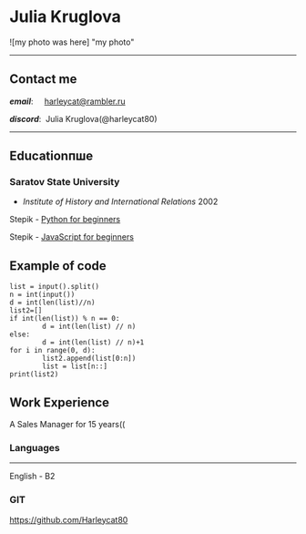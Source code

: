 

# Julia Kruglova 
![my photo was here] "my photo"

****
## Contact me
***email***: &nbsp; &nbsp; <harleycat@rambler.ru>

***discord***:&nbsp;  Julia Kruglova(@harleycat80)

***

## Educationпше 

### **Saratov State University**
* _Institute of History and International Relations_
2002

Stepik - [Python for beginners](https://stepik.org/course/58852/syllabus "finished")

Stepik - [JavaScript for beginners](https://stepik.org/learn/courses "in process")
  

## Example of code
```
list = input().split()
n = int(input())
d = int(len(list)//n)
list2=[]
if int(len(list)) % n == 0:
        d = int(len(list) // n)
else:
        d = int(len(list) // n)+1
for i in range(0, d):
        list2.append(list[0:n])
        list = list[n::]
print(list2) 
```

## Work Experience
A Sales Manager for 15 years((

### Languages
****
English - B2

### GIT

https://github.com/Harleycat80
